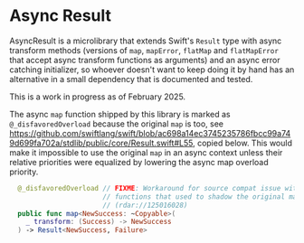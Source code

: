 # Async Result

AsyncResult is a microlibrary that extends Swift's `Result` type with async transform methods (versions of `map`, `mapError`, `flatMap` and `flatMapError` that accept async transform functions as arguments) and an async error catching initializer, so whoever doesn't want to keep doing it by hand has an alternative in a small dependency that is documented and tested.

This is a work in progress as of February 2025.

The async `map` function shipped by this library is marked as `@_disfavoredOverload` because the original `map` is too, see
https://github.com/swiftlang/swift/blob/ac698a14ec3745235786fbcc99a749d699fa702a/stdlib/public/core/Result.swift#L55, copied below. This would make it impossible to use the original `map` in an async context unless their relative priorities were equalized by lowering the async map overload priority.


```swift
  @_disfavoredOverload // FIXME: Workaround for source compat issue with
                       // functions that used to shadow the original map
                       // (rdar://125016028)
  public func map<NewSuccess: ~Copyable>(
    _ transform: (Success) -> NewSuccess
  ) -> Result<NewSuccess, Failure>
```
